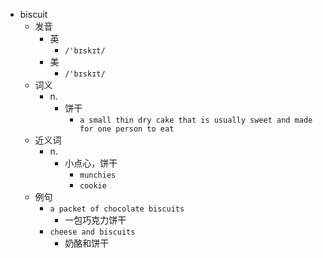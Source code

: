 - biscuit
  - 发音
    - 英
      - `/'bɪskɪt/`
    - 美
      - `/'bɪskɪt/`
  - 词义
    - n.
      - 饼干
        - `a small thin dry cake that is usually sweet and made for one person to eat`
  - 近义词
    - n.
      - 小点心，饼干
        - `munchies`
        - `cookie`
  - 例句
    - `a packet of chocolate biscuits`
      - 一包巧克力饼干
    - `cheese and biscuits`
      - 奶酪和饼干

